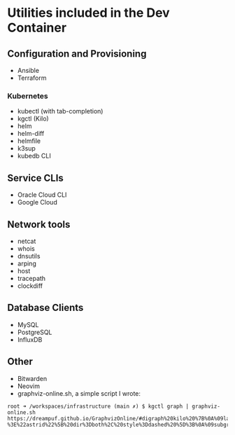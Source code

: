 # Utilities included in the Dev Container

## Configuration and Provisioning

- Ansible
- Terraform

### Kubernetes

- kubectl (with tab-completion)
- kgctl (Kilo)
- helm
- helm-diff
- helmfile
- k3sup
- kubedb CLI

## Service CLIs

- Oracle Cloud CLI
- Google Cloud

## Network tools

- netcat
- whois
- dnsutils
- arping
- host
- tracepath
- clockdiff

## Database Clients

- MySQL
- PostgreSQL
- InfluxDB

## Other

- Bitwarden
- Neovim
- graphviz-online.sh, a simple script I wrote:

```
root ➜ /workspaces/infrastructure (main ✗) $ kgctl graph | graphviz-online.sh 
https://dreampuf.github.io/GraphvizOnline/#digraph%20kilo%20%7B%0A%09label%3D%2210.4.0.0%2F16%22%3B%0A%09labelloc%3Dt%3B%0A%09outputorder%3Dnodesfirst%3B%0A%09overlap%3Dfalse%3B%0A%09%22minikube%22-%3E%22astrid%22%5B%20dir%3Dboth%2C%20style%3Ddashed%20%5D%3B%0A%09subgraph%20%22cluster_location_location%3A%22%20%7B%0A%09label%3D%22location%3A%22%3B%0A%09style%3D%22dashed%2Crounded%22%3B%0A%09%22minikube%22%20%5B%20label%3D%22location%3A%5Cnminikube%5Cn10.244.0.0%2F24%5Cn192.168.49.2%5Cn10.4.0.1%5Cn192.168.49.2%3A51820%22%2C%20rank%3D1%2C%20shape%3Dellipse%20%5D%3B%0A%0A%7D%0A%3B%0A%09subgraph%20%22cluster_peers%22%20%7B%0A%09label%3D%22peers%22%3B%0A%09style%3D%22dashed%2Crounded%22%3B%0A%09%22astrid%22%20%5B%20label%3D%22astrid%5Cn%0A%22%2C%20shape%3Dellipse%20%5D%3B%0A%0A%7D%0A%3B%0A%0A%7D
```